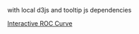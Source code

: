 with local d3js and tooltip js dependencies

[Interactive ROC Curve](http://bl.ocks.org/ilanman/f1b4a29749408dd826ef)
